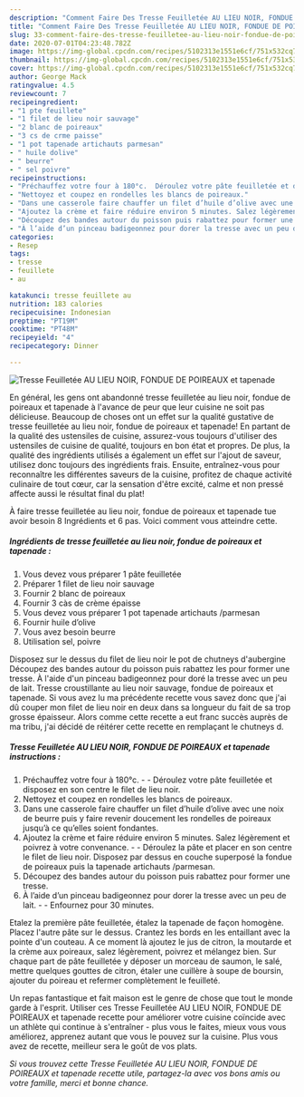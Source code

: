 ```yaml
---
description: "Comment Faire Des Tresse Feuilletée AU LIEU NOIR, FONDUE DE POIREAUX et tapenade"
title: "Comment Faire Des Tresse Feuilletée AU LIEU NOIR, FONDUE DE POIREAUX et tapenade"
slug: 33-comment-faire-des-tresse-feuilletee-au-lieu-noir-fondue-de-poireaux-et-tapenade
date: 2020-07-01T04:23:48.782Z
image: https://img-global.cpcdn.com/recipes/5102313e1551e6cf/751x532cq70/tresse-feuilletee-au-lieu-noir-fondue-de-poireaux-et-tapenade-photo-principale-de-la-recette.jpg
thumbnail: https://img-global.cpcdn.com/recipes/5102313e1551e6cf/751x532cq70/tresse-feuilletee-au-lieu-noir-fondue-de-poireaux-et-tapenade-photo-principale-de-la-recette.jpg
cover: https://img-global.cpcdn.com/recipes/5102313e1551e6cf/751x532cq70/tresse-feuilletee-au-lieu-noir-fondue-de-poireaux-et-tapenade-photo-principale-de-la-recette.jpg
author: George Mack
ratingvalue: 4.5
reviewcount: 7
recipeingredient:
- "1 pte feuillete"
- "1 filet de lieu noir sauvage"
- "2 blanc de poireaux"
- "3 cs de crme paisse"
- "1 pot tapenade artichauts parmesan"
- " huile dolive"
- " beurre"
- " sel poivre"
recipeinstructions:
- "Préchauffez votre four à 180°c.  Déroulez votre pâte feuilletée et disposez en son centre le filet de lieu noir."
- "Nettoyez et coupez en rondelles les blancs de poireaux."
- "Dans une casserole faire chauffer un filet d’huile d’olive avec une noix de beurre puis y faire revenir doucement les rondelles de poireaux jusqu’à ce qu’elles soient fondantes."
- "Ajoutez la crème et faire réduire environ 5 minutes. Salez légèrement et poivrez à votre convenance.  Déroulez la pâte et placer en son centre le filet de lieu noir. Disposez par dessus en couche superposé la fondue de poireaux puis la tapenade artichauts /parmesan."
- "Découpez des bandes autour du poisson puis rabattez pour former une tresse."
- "À l’aide d’un pinceau badigeonnez pour dorer la tresse avec un peu de lait.  Enfournez pour 30 minutes."
categories:
- Resep
tags:
- tresse
- feuillete
- au

katakunci: tresse feuillete au 
nutrition: 183 calories
recipecuisine: Indonesian
preptime: "PT19M"
cooktime: "PT48M"
recipeyield: "4"
recipecategory: Dinner

---
```



![Tresse Feuilletée AU LIEU NOIR, FONDUE DE POIREAUX et tapenade](https://img-global.cpcdn.com/recipes/5102313e1551e6cf/751x532cq70/tresse-feuilletee-au-lieu-noir-fondue-de-poireaux-et-tapenade-photo-principale-de-la-recette.jpg)

En général, les gens ont abandonné tresse feuilletée au lieu noir, fondue de poireaux et tapenade à l'avance de peur que leur cuisine ne soit pas délicieuse. Beaucoup de choses ont un effet sur la qualité gustative de tresse feuilletée au lieu noir, fondue de poireaux et tapenade! En partant de la qualité des ustensiles de cuisine, assurez-vous toujours d'utiliser des ustensiles de cuisine de qualité, toujours en bon état et propres. De plus, la qualité des ingrédients utilisés a également un effet sur l'ajout de saveur, utilisez donc toujours des ingrédients frais. Ensuite, entraînez-vous pour reconnaître les différentes saveurs de la cuisine, profitez de chaque activité culinaire de tout cœur, car la sensation d'être excité, calme et non pressé affecte aussi le résultat final du plat!

<!--inarticleads1-->

À faire tresse feuilletée au lieu noir, fondue de poireaux et tapenade tue avoir besoin 8 Ingrédients et 6 pas. Voici comment vous atteindre cette.

##### Ingrédients de tresse feuilletée au lieu noir, fondue de poireaux et tapenade :

1. Vous devez vous préparer 1 pâte feuilletée
1. Préparer 1 filet de lieu noir sauvage
1. Fournir 2 blanc de poireaux
1. Fournir 3 càs de crème épaisse
1. Vous devez vous préparer 1 pot tapenade artichauts /parmesan
1. Fournir  huile d’olive
1. Vous avez besoin  beurre
1. Utilisation  sel, poivre


Disposez sur le dessus du filet de lieu noir le pot de chutneys d&#39;aubergine Découpez des bandes autour du poisson puis rabattez les pour former une tresse. À l&#39;aide d&#39;un pinceau badigeonnez pour doré la tresse avec un peu de lait. Tresse croustillante au lieu noir sauvage, fondue de poireaux et tapenade. Si vous avez lu ma précédente recette vous savez donc que j&#39;ai dû couper mon filet de lieu noir en deux dans sa longueur du fait de sa trop grosse épaisseur. Alors comme cette recette a eut franc succès auprès de ma tribu, j&#39;ai décidé de réitérer cette recette en remplaçant le chutneys d. 

<!--inarticleads2-->

##### Tresse Feuilletée AU LIEU NOIR, FONDUE DE POIREAUX et tapenade instructions :

1. Préchauffez votre four à 180°c. -  - Déroulez votre pâte feuilletée et disposez en son centre le filet de lieu noir.
1. Nettoyez et coupez en rondelles les blancs de poireaux.
1. Dans une casserole faire chauffer un filet d’huile d’olive avec une noix de beurre puis y faire revenir doucement les rondelles de poireaux jusqu’à ce qu’elles soient fondantes.
1. Ajoutez la crème et faire réduire environ 5 minutes. Salez légèrement et poivrez à votre convenance. -  - Déroulez la pâte et placer en son centre le filet de lieu noir. Disposez par dessus en couche superposé la fondue de poireaux puis la tapenade artichauts /parmesan.
1. Découpez des bandes autour du poisson puis rabattez pour former une tresse.
1. À l’aide d’un pinceau badigeonnez pour dorer la tresse avec un peu de lait. -  - Enfournez pour 30 minutes.


Etalez la première pâte feuilletée, étalez la tapenade de façon homogène. Placez l&#39;autre pâte sur le dessus. Crantez les bords en les entaillant avec la pointe d&#39;un couteau. A ce moment là ajoutez le jus de citron, la moutarde et la crème aux poireaux, salez légèrement, poivrez et mélangez bien. Sur chaque part de pâte feuilletée y déposer un morceau de saumon, le salé, mettre quelques gouttes de citron, étaler une cuillère à soupe de boursin, ajouter du poireau et refermer complètement le feuilleté. 

<!--inarticleads1-->

<p>
Un repas fantastique et fait maison est le genre de chose que tout le monde garde à l'esprit. Utiliser ces Tresse Feuilletée AU LIEU NOIR, FONDUE DE POIREAUX et tapenade recette pour améliorer votre cuisine coïncide avec un athlète qui continue à s'entraîner - plus vous le faites, mieux vous vous améliorez, apprenez autant que vous le pouvez sur la cuisine. Plus vous avez de recette, meilleur sera le goût de vos plats.
</p>

<p>
<i>Si vous trouvez cette Tresse Feuilletée AU LIEU NOIR, FONDUE DE POIREAUX et tapenade recette utile, partagez-la avec vos bons amis ou votre famille, merci et bonne chance.</i>
</p>
